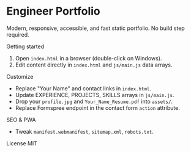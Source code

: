 # Engineer Portfolio

Modern, responsive, accessible, and fast static portfolio. No build step required.

Getting started
1) Open `index.html` in a browser (double-click on Windows).
2) Edit content directly in `index.html` and `js/main.js` data arrays.

Customize
- Replace "Your Name" and contact links in `index.html`.
- Update EXPERIENCE, PROJECTS, SKILLS arrays in `js/main.js`.
- Drop your `profile.jpg` and `Your_Name_Resume.pdf` into `assets/`.
- Replace Formspree endpoint in the contact form `action` attribute.

SEO & PWA
- Tweak `manifest.webmanifest`, `sitemap.xml`, `robots.txt`.

License
MIT


